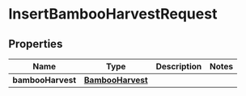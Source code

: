 
# InsertBambooHarvestRequest

## Properties
Name | Type | Description | Notes
------------ | ------------- | ------------- | -------------
**bambooHarvest** | [**BambooHarvest**](BambooHarvest.md) |  | 



